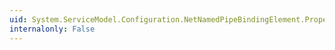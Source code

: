 ```yaml
---
uid: System.ServiceModel.Configuration.NetNamedPipeBindingElement.Properties
internalonly: False
---
```


